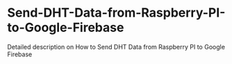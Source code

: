 # Send-DHT-Data-from-Raspberry-PI-to-Google-Firebase
Detailed description on How to Send DHT Data from Raspberry PI to  Google Firebase
